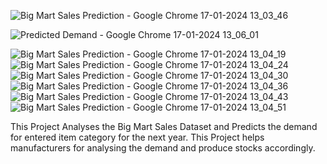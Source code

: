 ![Big Mart Sales Prediction - Google Chrome 17-01-2024 13_03_46](https://github.com/CodeSculptorML/Analysis-and-Prediction-of-Sales-Data/assets/155888697/d915d688-69ad-444c-9258-15f20da23e20)

![Predicted Demand - Google Chrome 17-01-2024 13_06_01](https://github.com/CodeSculptorML/Analysis-and-Prediction-of-Sales-Data/assets/155888697/3f863457-89d8-40f0-a5c5-ab9478c4e6c7)

![Big Mart Sales Prediction - Google Chrome 17-01-2024 13_04_19](https://github.com/CodeSculptorML/Analysis-and-Prediction-of-Sales-Data/assets/155888697/cbab9cec-b94d-4992-94d7-533c58339636)
![Big Mart Sales Prediction - Google Chrome 17-01-2024 13_04_24](https://github.com/CodeSculptorML/Analysis-and-Prediction-of-Sales-Data/assets/155888697/5bda595c-7a97-41d4-b71a-5698fd30b937)
![Big Mart Sales Prediction - Google Chrome 17-01-2024 13_04_30](https://github.com/CodeSculptorML/Analysis-and-Prediction-of-Sales-Data/assets/155888697/0afa6dc6-fd3b-47ab-a254-3e5c04f57925)
![Big Mart Sales Prediction - Google Chrome 17-01-2024 13_04_36](https://github.com/CodeSculptorML/Analysis-and-Prediction-of-Sales-Data/assets/155888697/689cc635-c70f-450e-bdb2-8a755c73267f)
![Big Mart Sales Prediction - Google Chrome 17-01-2024 13_04_43](https://github.com/CodeSculptorML/Analysis-and-Prediction-of-Sales-Data/assets/155888697/fd9dea04-6bde-40d6-8c72-f3c9f32c6b2a)
![Big Mart Sales Prediction - Google Chrome 17-01-2024 13_04_51](https://github.com/CodeSculptorML/Analysis-and-Prediction-of-Sales-Data/assets/155888697/a25a056c-39dd-4c52-a271-623846470bc2)

This Project Analyses the Big Mart Sales Dataset and Predicts the demand for entered item category for the next year.
This Project helps manufacturers for analysing the demand and produce stocks accordingly.
